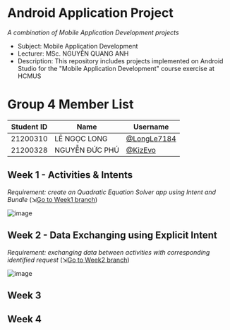 # Android Application Project
_A combination of Mobile Application Development projects_
- Subject: Mobile Application Development
- Lecturer: MSc. NGUYỄN QUANG ANH
- Description: This repository includes projects implemented on Android Studio for the "Mobile Application Development" course exercise at HCMUS

# Group 4 Member List

| Student ID | Name           | Username                                     |
|------------|----------------|----------------------------------------------|
| 21200310   | LÊ NGỌC LONG   | [@LongLe7184](https://github.com/LongLe7184) |
| 21200328   | NGUYỄN ĐỨC PHÚ | [@KizEvo](https://github.com/KizEvo)         |

## Week 1 - Activities & Intents
_Requirement: create an Quadratic Equation Solver app using Intent and Bundle_
(⇲[Go to Week1 branch](https://github.com/KizEvo/android-project/tree/week1))

![image](https://github.com/user-attachments/assets/c71b26bb-e60e-4792-9a00-1eaebdb94dcd)

## Week 2 - Data Exchanging using Explicit Intent
_Requirement: exchanging data between activities with corresponding identified request_
(⇲[Go to Week2 branch](https://github.com/KizEvo/android-project/tree/week2))

![image](https://github.com/user-attachments/assets/e0afc27c-4169-4eee-93e1-4ce7e966a7dd)

## Week 3
## Week 4

